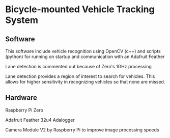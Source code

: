 # Bicycle-mounted Vehicle Tracking System

## Software
This software include vehicle recognition using OpenCV (c++) and scripts (python) for running on startup and communication with an Adafruit Feather

Lane detection is commented out because of Zero's 1GHz processing

Lane detection provides a region of interest to search for vehicles. This allows for higher sensitivity in recognizing vehicles so that none are missed.

## Hardware
Raspberry Pi Zero

Adafruit Feather 32u4 Adalogger

Camera Module V2 by Raspberry Pi to improve image processing speeds 

